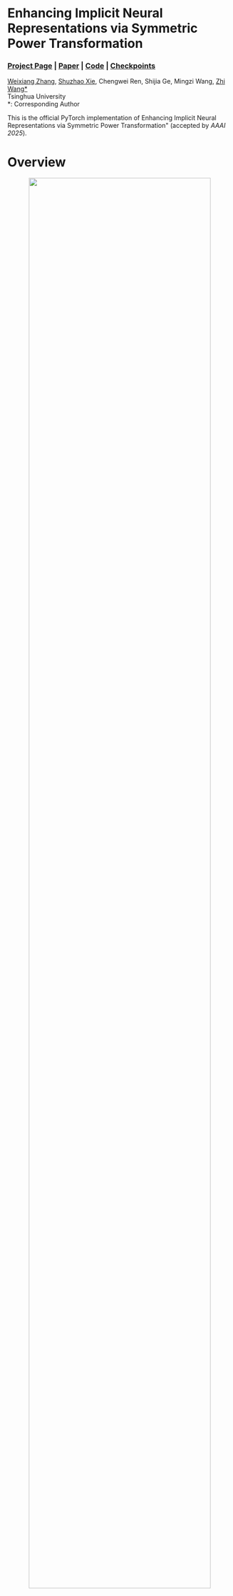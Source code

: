 # Enhancing Implicit Neural Representations via Symmetric Power Transformation

### [Project Page]() | [Paper](https://arxiv.org/abs/2412.09213) | [Code](https://github.com/zwx-open/Symmetric-Power-Transformation-INR) | [Checkpoints]()

[Weixiang Zhang](https://weixiang-zhang.github.io/),
[Shuzhao Xie](https://shuzhaoxie.github.io/),
Chengwei Ren,
Shijia Ge,
Mingzi Wang,
[Zhi Wang*](http://pages.mmlab.top/)<br>
Tsinghua University \
\*: Corresponding Author

This is the official PyTorch implementation of Enhancing Implicit Neural Representations via Symmetric Power Transformation" (accepted by *AAAI 2025*).

# Overview
<p align="center">
  <img src="./assets/intro.png" style="width:90%;">
</p>

**Abstract.** We propose **symmetric power transformation** to enhance the capacity of Implicit Neural Representation (INR) from the perspective of data transformation. Unlike prior work utilizing random permutation or index rearrangement, our method features a reversible operation that does not require additional storage consumption. Specifically, we first investigate the characteristics of data that can benefit the training of INR, proposing the Range-Defined Symmetric Hypothesis, which posits that specific range and symmetry can improve the expressive ability of INR. Based on this hypothesis, we propose a nonlinear symmetric power transformation to achieve both range-defined and symmetric properties simultaneously. We use the power coefficient to redistribute data to approximate symmetry within the target range. To improve the robustness of the transformation, we further design deviation-aware calibration and adaptive soft boundary to address issues of extreme deviation boosting and continuity breaking. Extensive
experiments are conducted to verify the performance of the proposed method, demonstrating that our transformation can reliably improve INR compared with other data transformations. We also conduct 1D audio, 2D image and 3D video fitting tasks to demonstrate the effectiveness and applicability of our method.


# Quick Start
## Clone Repository
```shell
git clone https://github.com/zwx-open/Symmetric-Power-Transformation-INR.git
cd Symmetric-Power-Transformation-INR
```
## Enviroment Setup
todo;

> **Tested Enviroments**: 
</br> - Ubuntu 20.04 with PyTorch 1.12.1 & CUDA 11.3.1 on RTX 3090

## Run Demo
> Demo: Fit `DIV2K/test/00.png` with SIREN + Sym-power-trans (5k epochs; ~5minutes)
```shell
python run.py 
```


# High Level Structure
```
├── assets
│   └── intro.png
├── components
│   ├── lpips.py
│   ├── ssim.py
│   ├── ssim_.py
│   └── transform.py ## The implementaion of Symm-Power-Trans
├── config.py ## The config of different experimental settings 
├── data
│   ├── div2k
│   ├── Kodak
│   ├── libri_test_clean_121726
│   └── text
├── main.py
├── manager.py ## Manage arguments under different experimental settings
├── models.py ## Backbones of INR
├── opt.py  ## Arugment parser
├── README.md
├── run.py ## Run this file
├── trainer
│   ├── base_trainer.py
│   ├── img_trainer.py  
└── util
    ├── io.py
    ├── logger.py
    ├── misc.py
    ├── recorder.py
    └── tensorboard.py
```

# Introduction to Important Arguments

# Code Execution
## How to run experiments in this repo? 
Please update code in `run.py` (~line 62) to run different experiments:
The defualt is running demo (exp_000):
```py
if __name__ == "__main__":

    exp = "000"
    param_sets = PAMRAM_SET[exp]
    gpu_list = [i for i in range(len(param_sets))]
    
    run_tasks(exp, param_sets, gpu_list)
```
For example, if you want to run experment 001, you can update it with `exp = "001"`. Moreover, feel free to allocate tasks for different gpu:
```py
if __name__ == "__main__":

    exp = "001"
    param_sets = PAMRAM_SET[exp]
    gpu_list = [3, 0] # assert len(param_sets) == len(gpu_list)
    
    run_tasks(exp, param_sets, gpu_list)
```
## How to set different tasks \& paramters?
For example, if you want to run *sym_power* and *01_norm* in `exp_001`, please update `config.py` with:

```python
PAMRAM_SET["001"] = (
            "01_norm",
            # "z_score",

            #"gamma_0.5",
            #"gamma_2.0",

            # "scale_0.5",
            # "scale_1.0",
            # "scale_2.0",

            # "inverse",
            # "rpp"
            # "box_cox",
            
            "sym_power",          
        )
```
## How to register new task?
Feel free to register new experiment by adding new key in `config.py`:
```python
PAMRAM_SET["999"] = (
            "xxx1",
            "xxx2",        
        )
```
and define corresponding function in `manager.py`:
```python
def _set_exp_999(self, param_set):
    if param_set == "xxx1":
        self.p.xxx = xxx1
    elif param_set == "xxx2":
        self.p.xxx = xxx2
```

## More Flexible Way
If you prefer a more flexible way to run this code, please refer to `debug.py`:
```py
'''flexiblely set all arugments in opt.py'''
def debug(use_cuda=0):
    args = [
        "--model_type",
        "siren",
        "--input_path",
        "./data/div2k/test_data/00.png",
        "--eval_lpips",
        "--transform",
        "sym_power",
        "--tag",
        "debug_demo",
        "--lr",
        "0.0001",
        "--up_folder_name",
        "000_demo", 
    ]
    os.environ["CUDA_VISIBLE_DEVICES"] = str(use_cuda) 
    script = "python main.py " + " ".join(args)
    print(f"Running: {script}")
    os.system(script)
```

Then running `debug.py`:
```python
python debug.py
```

# Reproducing Results from the Paper

## Comparison of Different Transformations (Table 1)
<p align="center">
  <img src="./assets/tab1.png" style="width:90%;">
</p>

The setting of this experiments is correspoinding to `_set_exp_001()` in `manager.py`. Please run `exp_001` following [How to run experiments in this repo](#How-to-run-experiments-in-this-repo?).

Chekckpoints can be found in [here](/) (`log/001_trans`).



# Citation
Please consider leaving a ⭐ and citing our paper if you find this project helpful:

```
@article{sym-power-trans-inr,
  title={Enhancing Implicit Neural Representations via Symmetric Power Transformation},
  author={Zhang, Weixiang and Xie, Shuzhao and Ren, Chengwei and Ge, Shijia and Wang, Mingzi and Wang, Zhi},
  journal={arXiv preprint arXiv:2412.09213},
  year={2024}
}
```

